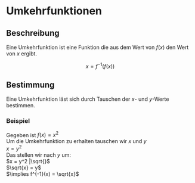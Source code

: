 # Umkehrfunktionen

## Beschreibung

Eine Umkehrfunktion ist eine Funktion die aus dem Wert von $f(x)$ den Wert von $x$ ergibt.

$$
x = f^{-1}(f(x))
$$

## Bestimmung

Eine Umkehrfunktion läst sich durch Tauschen der $x$- und $y$-Werte bestimmen.

### Beispiel

Gegeben ist $f(x) = x^2$\
Um die Umkehrfunktion zu erhalten tauschen wir $x$ und $y$\
$x = y^2$\
Das stellen wir nach $y$ um:\
$x = y^2 |\sqrt{}$\
$\sqrt{x} = y$\
$\implies f^{-1}(x) = \sqrt{x}$
